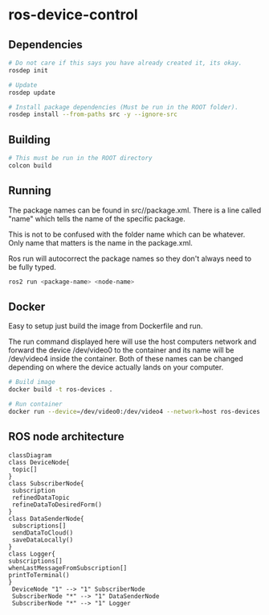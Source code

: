 # ros-device-control

## Dependencies

```bash
# Do not care if this says you have already created it, its okay.
rosdep init

# Update
rosdep update

# Install package dependencies (Must be run in the ROOT folder).
rosdep install --from-paths src -y --ignore-src
```

## Building

```bash
# This must be run in the ROOT directory
colcon build
```

## Running
The package names can be found in src/<project-folder>/package.xml. 
There is a line called "name" which tells the name of the specific package.

This is not to be confused with the folder name which can be whatever.
Only name that matters is the name in the package.xml.

Ros run will autocorrect the package names so they don't always need to be fully typed.

```bash
ros2 run <package-name> <node-name>
```

## Docker

Easy to setup just build the image from Dockerfile and run.

The run command displayed here will use the host computers network
and forward the device /dev/video0 to the container and its name will be
/dev/video4 inside the container. Both of these names can be changed depending
on where the device actually lands on your computer.

```bash
# Build image
docker build -t ros-devices .

# Run container
docker run --device=/dev/video0:/dev/video4 --network=host ros-devices:latest
```

## ROS node architecture

```mermaid
classDiagram
class DeviceNode{
 topic[]
}
class SubscriberNode{
 subscription
 refinedDataTopic
 refineDataToDesiredForm()
}
class DataSenderNode{
 subscriptions[]
 sendDataToCloud()
 saveDataLocally()
}
class Logger{
subscriptions[]
whenLastMessageFromSubscription[]
printToTerminal()
}
 DeviceNode "1" --> "1" SubscriberNode
 SubscriberNode "*" --> "1" DataSenderNode
 SubscriberNode "*" --> "1" Logger
```
